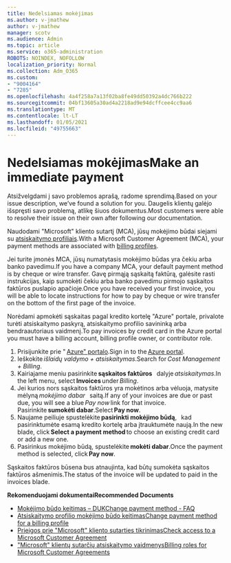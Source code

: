 ```yaml
---
title: Nedelsiamas mokėjimas
ms.author: v-jmathew
author: v-jmathew
manager: scotv
ms.audience: Admin
ms.topic: article
ms.service: o365-administration
ROBOTS: NOINDEX, NOFOLLOW
localization_priority: Normal
ms.collection: Adm_O365
ms.custom:
- "9004164"
- "7285"
ms.openlocfilehash: 4a4f258a7a13f02ba8fe49dd50392a4dc766b222
ms.sourcegitcommit: 04bf13605a30ad4a2218ad9e94dcffcee4cc9aa6
ms.translationtype: MT
ms.contentlocale: lt-LT
ms.lasthandoff: 01/05/2021
ms.locfileid: "49755663"
---
```

# <a name="make-an-immediate-payment"></a><span data-ttu-id="11f29-102">Nedelsiamas mokėjimas</span><span class="sxs-lookup"><span data-stu-id="11f29-102">Make an immediate payment</span></span>

<span data-ttu-id="11f29-103">Atsižvelgdami į savo problemos aprašą, radome sprendimą.</span><span class="sxs-lookup"><span data-stu-id="11f29-103">Based on your issue description, we’ve found a solution for you.</span></span> <span data-ttu-id="11f29-104">Daugelis klientų galėjo išspręsti savo problemą, atlikę šiuos dokumentus.</span><span class="sxs-lookup"><span data-stu-id="11f29-104">Most customers were able to resolve their issue on their own after following our documentation.</span></span>

<span data-ttu-id="11f29-105">Naudodami "Microsoft" kliento sutartį (MCA), jūsų mokėjimo būdai siejami su [atsiskaitymo profiliais](https://docs.microsoft.com/azure/billing/billing-how-to-change-credit-card?WT.mc_id=Portal-Microsoft_Azure_Support#change-payment-method-for-a-billing-profile).</span><span class="sxs-lookup"><span data-stu-id="11f29-105">With a Microsoft Customer Agreement (MCA), your payment methods are associated with [billing profiles](https://docs.microsoft.com/azure/billing/billing-how-to-change-credit-card?WT.mc_id=Portal-Microsoft_Azure_Support#change-payment-method-for-a-billing-profile).</span></span>

<span data-ttu-id="11f29-106">Jei turite įmonės MCA, jūsų numatytasis mokėjimo būdas yra čekiu arba banko pavedimu.</span><span class="sxs-lookup"><span data-stu-id="11f29-106">If you have a company MCA, your default payment method is by cheque or wire transfer.</span></span> <span data-ttu-id="11f29-107">Gavę pirmąją sąskaitą faktūrą, galėsite rasti instrukcijas, kaip sumokėti čekiu arba banko pavedimu pirmojo sąskaitos faktūros puslapio apačioje.</span><span class="sxs-lookup"><span data-stu-id="11f29-107">Once you have received your first invoice, you will be able to locate instructions for how to pay by cheque or wire transfer on the bottom of the first page of the invoice.</span></span>

<span data-ttu-id="11f29-108">Norėdami apmokėti sąskaitas pagal kredito kortelę "Azure" portale, privalote turėti atsiskaitymo paskyrą, atsiskaitymo profilio savininką arba bendraautoriaus vaidmenį.</span><span class="sxs-lookup"><span data-stu-id="11f29-108">To pay invoices by credit card in the Azure portal you must have a billing account, billing profile owner, or contributor role.</span></span>

1. <span data-ttu-id="11f29-109">Prisijunkite prie " [Azure" portalo](https://portal.azure.com/).</span><span class="sxs-lookup"><span data-stu-id="11f29-109">Sign in to the [Azure portal](https://portal.azure.com/).</span></span>
2. <span data-ttu-id="11f29-110">Ieškokite *išlaidų valdymo + atsiskaitymas*.</span><span class="sxs-lookup"><span data-stu-id="11f29-110">Search for *Cost Management + Billing*.</span></span>
3. <span data-ttu-id="11f29-111">Kairiajame meniu pasirinkite **sąskaitos faktūros**   dalyje *atsiskaitymas*.</span><span class="sxs-lookup"><span data-stu-id="11f29-111">In the left menu, select **Invoices** under *Billing*.</span></span>
4. <span data-ttu-id="11f29-112">Jei kurios nors sąskaitos faktūros yra mokėtinos arba vėluoja, matysite mėlyną *mokėjimo dabar*   saitą.</span><span class="sxs-lookup"><span data-stu-id="11f29-112">If any of your invoices are due or past due, you will see a blue *Pay now* link for that invoice.</span></span> <span data-ttu-id="11f29-113">Pasirinkite **sumokėti dabar**.</span><span class="sxs-lookup"><span data-stu-id="11f29-113">Select **Pay now**.</span></span>
5. <span data-ttu-id="11f29-114">Naujame peiliuje spustelėkite **pasirinkti mokėjimo būdą**,   kad pasirinktumėte esamą kredito kortelę arba įtrauktumėte naują.</span><span class="sxs-lookup"><span data-stu-id="11f29-114">In the new blade, click **Select a payment method** to choose an existing credit card or add a new one.</span></span>
6. <span data-ttu-id="11f29-115">Pasirinkus mokėjimo būdą, spustelėkite **mokėti dabar**.</span><span class="sxs-lookup"><span data-stu-id="11f29-115">Once the payment method is selected, click **Pay now**.</span></span>

<span data-ttu-id="11f29-116">Sąskaitos faktūros būsena bus atnaujinta, kad būtų sumokėta sąskaitos faktūros ašmenimis.</span><span class="sxs-lookup"><span data-stu-id="11f29-116">The status of the invoice will be updated to paid in the invoices blade.</span></span>

<span data-ttu-id="11f29-117">**Rekomenduojami dokumentai**</span><span class="sxs-lookup"><span data-stu-id="11f29-117">**Recommended Documents**</span></span>

- [<span data-ttu-id="11f29-118">Mokėjimo būdo keitimas – DUK</span><span class="sxs-lookup"><span data-stu-id="11f29-118">Change payment method - FAQ</span></span>](https://docs.microsoft.com/azure/billing/billing-how-to-change-credit-card?WT.mc_id=Portal-Microsoft_Azure_Support#frequently-asked-questions)
- [<span data-ttu-id="11f29-119">Atsiskaitymo profilio mokėjimo būdo keitimas</span><span class="sxs-lookup"><span data-stu-id="11f29-119">Change payment method for a billing profile</span></span>](https://docs.microsoft.com/azure/cost-management-billing/manage/change-credit-card?WT.mc_id=Portal-Microsoft_Azure_Support#manage-credit-cards-for-a-microsoft-customer-agreement)
- [<span data-ttu-id="11f29-120">Prieigos prie "Microsoft" kliento sutarties tikrinimas</span><span class="sxs-lookup"><span data-stu-id="11f29-120">Check access to a Microsoft Customer Agreement</span></span>](https://docs.microsoft.com/azure/cost-management-billing/manage/change-credit-card?WT.mc_id=Portal-Microsoft_Azure_Support%22%20%5Cl%20%22manage-credit-cards-for-a-microsoft-customer-agreement%22%20%5Ct%20%22_blank#check-the-type-of-your-account)
- [<span data-ttu-id="11f29-121">"Microsoft" klientų sutarčių atsiskaitymo vaidmenys</span><span class="sxs-lookup"><span data-stu-id="11f29-121">Billing roles for Microsoft Customer Agreements</span></span>](https://docs.microsoft.com/azure/cost-management-billing/manage/understand-mca-roles)
